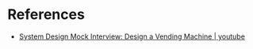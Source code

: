 # References

- [System Design Mock Interview: Design a Vending Machine | youtube](https://www.youtube.com/watch?v=D0kDMUgo27c)
